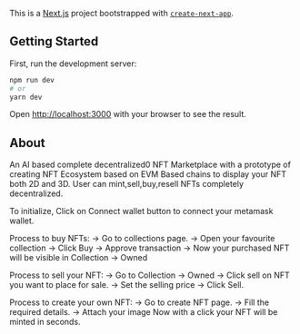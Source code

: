 This is a [Next.js](https://nextjs.org/) project bootstrapped with [`create-next-app`](https://github.com/vercel/next.js/tree/canary/packages/create-next-app).

## Getting Started

First, run the development server:

```bash
npm run dev
# or
yarn dev
```

Open [http://localhost:3000](http://localhost:3000) with your browser to see the result.


## About

An AI based complete decentralized0 NFT Marketplace with a prototype of creating NFT Ecosystem based on EVM Based chains to display your NFT both 2D and 3D.
User can mint,sell,buy,resell NFTs completely decentralized.

To initialize, Click on Connect wallet button to connect your metamask wallet.

Process to buy NFTs:
-> Go to collections page.
-> Open your favourite collection 
-> Click Buy 
-> Approve transaction
-> Now your purchased NFT will be visible in Collection -> Owned 

Process to sell your NFT:
-> Go to Collection -> Owned 
-> Click sell on NFT you want to place for sale.
-> Set the selling price
-> Click Sell. 

Process to create your own NFT:
-> Go to create NFT page.
-> Fill the required details.
-> Attach your image 
Now with a click your NFT will be minted in seconds.


